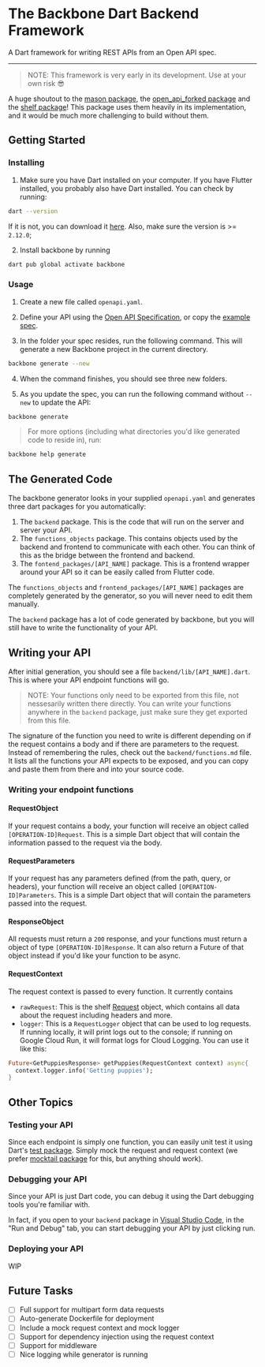 # The Backbone Dart Backend Framework

A Dart framework for writing REST APIs from an Open API spec.

---

> NOTE: This framework is very early in its development. Use at your own risk 😎

A huge shoutout to the [mason package](https://pub.dev/packages/mason), the [open_api_forked package](https://pub.dev/packages/open_api_forked) and the [shelf package](https://pub.dev/packages/shelf)! This package uses them heavily in its implementation, and it would be much more challenging to build without them.

## Getting Started

### Installing

1. Make sure you have Dart installed on your computer. If you have Flutter installed, you probably also have Dart installed. You can check by running:

```bash
dart --version
```

If it is not, you can download it [here](https://dart.dev/get-dart). Also, make sure the version is >= `2.12.0`;

2. Install backbone by running

```bash
dart pub global activate backbone
```

### Usage

1. Create a new file called `openapi.yaml`.

2. Define your API using the [Open API Specification](https://swagger.io/specification/#specification), or copy the [example spec](https://github.com/mtwichel/backbone/blob/main/example/openapi.yaml).

3. In the folder your spec resides, run the following command. This will generate a new Backbone project in the current directory.

```bash
backbone generate --new
```

4. When the command finishes, you should see three new folders.

5. As you update the spec, you can run the following command without `--new` to update the API:

```bash
backbone generate
```

> For more options (including what directories you'd like generated code to reside in), run:

```bash
backbone help generate
```

## The Generated Code

The backbone generator looks in your supplied `openapi.yaml` and generates three dart packages for you automatically:

1. The `backend` package. This is the code that will run on the server and server your API.
2. The `functions_objects` package. This contains objects used by the backend and frontend to communicate with each other. You can think of this as the bridge between the frontend and backend.
3. The `fontend_packages/[API_NAME]` package. This is a frontend wrapper around your API so it can be easily called from Flutter code.

The `functions_objects` and `frontend_packages/[API_NAME]` packages are completely generated by the generator, so you will never need to edit them manually.

The `backend` package has a lot of code generated by backbone, but you will still have to write the functionality of your API.

## Writing your API

After initial generation, you should see a file `backend/lib/[API_NAME].dart`. This is where your API endpoint functions will go.

> NOTE: Your functions only need to be exported from this file, not nessesarily written there directly. You can write your functions anywhere in the `backend` package, just make sure they get exported from this file.

The signature of the function you need to write is different depending on if the request contains a body and if there are parameters to the request. Instead of remembering the rules, check out the `backend/functions.md` file. It lists all the functions your API expects to be exposed, and you can copy and paste them from there and into your source code.

### Writing your endpoint functions

#### RequestObject

If your request contains a body, your function will receive an object called `[OPERATION-ID]Request`. This is a simple Dart object that will contain the information passed to the request via the body.

#### RequestParameters

If your request has any parameters defined (from the path, query, or headers), your function will receive an object called `[OPERATION-ID]Parameters`. This is a simple Dart object that will contain the parameters passed into the request.

#### ResponseObject

All requests must return a `200` response, and your functions must return a object of type `[OPERATION-ID]Response`. It can also return a Future of that object instead if you'd like your function to be async.

#### RequestContext

The request context is passed to every function. It currently contains

- `rawRequest`: This is the shelf [Request](https://pub.dev/documentation/shelf/latest/shelf/Request-class.html) object, which contains all data about the request including headers and more.
- `logger`: This is a `RequestLogger` object that can be used to log requests. If running locally, it will print logs out to the console; if running on Google Cloud Run, it will format logs for Cloud Logging. You can use it like this:

```dart
Future<GetPuppiesResponse> getPuppies(RequestContext context) async{
  context.logger.info('Getting puppies');
}
```

## Other Topics

### Testing your API

Since each endpoint is simply one function, you can easily unit test it using Dart's [test package](https://pub.dev/packages/test). Simply mock the request and request context (we prefer [mocktail package](https://pub.dev/packages/mocktail) for this, but anything should work).

### Debugging your API

Since your API is just Dart code, you can debug it using the Dart debugging tools you're familiar with.

In fact, if you open to your `backend` package in [Visual Studio Code](https://code.visualstudio.com), in the "Run and Debug" tab, you can start debugging your API by just clicking run.

### Deploying your API

WIP

## Future Tasks

- [ ] Full support for multipart form data requests
- [ ] Auto-generate Dockerfile for deployment
- [ ] Include a mock request context and mock logger
- [ ] Support for dependency injection using the request context
- [ ] Support for middleware
- [ ] Nice logging while generator is running

